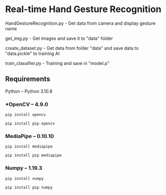 # **Real-time Hand Gesture Recognition**


HandGestureRecognition.py - Get data from camera and display gesture name<p>
get_img.py - Get images and save it to "data" folder<p>
create_dataset.py - Get data from folder "data" and save data to "data.pickle" to training AI<p>
train_classifier.py - Training and save in "model.p"<p>

## **Requirements**
Python – Python 3.10.8<p>

### *OpenCV – 4.9.0
```
pip install opencv
```
```
pip install pip opencv
```
### MediaPipe – 0.10.10
```
pip install mediapipe
```
```
pip install pip mediapipe
```
### Numpy – 1.19.3
```
pip install numpy
```
```
pip install pip numpy
```
